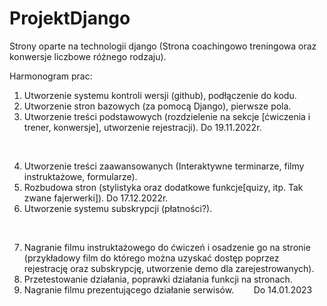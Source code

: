 # ProjektDjango
Strony oparte na technologii django (Strona coachingowo treningowa oraz konwersje liczbowe różnego rodzaju).

Harmonogram prac:

1.	Utworzenie systemu kontroli wersji (github), podłączenie do kodu.
2.	Utworzenie stron bazowych (za pomocą Django), pierwsze pola.
3.	Utworzenie treści podstawowych (rozdzielenie na sekcje [ćwiczenia i trener, konwersje], utworzenie rejestracji). Do 19.11.2022r.
<br />

4.	Utworzenie treści zaawansowanych (Interaktywne terminarze, filmy instruktażowe, formularze).
5.	Rozbudowa stron (stylistyka oraz dodatkowe funkcje[quizy, itp. Tak zwane fajerwerki]). Do 17.12.2022r.
6.	Utworzenie systemu subskrypcji (płatności?).
<br />

7.	Nagranie filmu instruktażowego do ćwiczeń i osadzenie go na stronie (przykładowy film do którego można uzyskać dostęp poprzez rejestrację oraz subskrypcję, utworzenie demo dla zarejestrowanych).
8.	Przetestowanie działania, poprawki działania funkcji na stronach.
9.	Nagranie filmu prezentującego działanie serwisów.                &nbsp;&nbsp;&nbsp;&nbsp;&nbsp;&nbsp;         Do 14.01.2023
